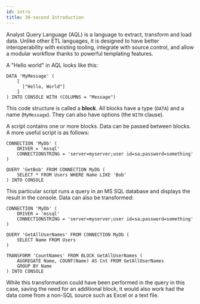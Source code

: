 ```yaml
---
id: intro
title: 30-second Introduction
---
```


Analyst Query Language (AQL) is a language to extract, transform and load data. Unlike other ETL languages, it is designed to have better interoperability with existing tooling, integrate with source control, and allow a modular workflow thanks to powerful templating features.

A "Hello world" in AQL looks like this:

```
DATA 'MyMessage' (
	[
	  ["Hello, World"]
	]
) INTO CONSOLE WITH (COLUMNS = "Message")

```

This code structure is called a **block**. All blocks have a type (`DATA`) and a name (`MyMessage`). They can also have options (the `WITH` clause).

A script contains one or more blocks. Data can be passed between blocks. A more useful script is as follows:

```
CONNECTION 'MyDb' (
	DRIVER = 'mssql'
	CONNECTIONSTRING = 'server=myserver;user id=sa;password=something'
)

QUERY 'GetBob' FROM CONNECTION MyDb (
	SELECT * FROM Users WHERE Name LIKE 'Bob'
) INTO CONSOLE
```

This particular script runs a query in an MS SQL database and displays the result in the console. Data can also be transformed:

```
CONNECTION 'MyDb' (
	DRIVER = 'mssql'
	CONNECTIONSTRING = 'server=myserver;user id=sa;password=something'
)

QUERY 'GetAllUserNames' FROM CONNECTION MyDb (
	SELECT Name FROM Users
)

TRANSFORM 'CountNames' FROM BLOCK GetAllUserNames (
	AGGREGATE Name, COUNT(Name) AS Cnt FROM GetAllUserNames
	GROUP BY Name
) INTO CONSOLE
```

While this transformation could have been performed in the query in this case, saving the need for an additional block, it would also work had the data come from a non-SQL source such as Excel or a text file.




